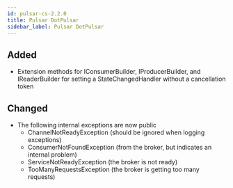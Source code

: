```yaml
---
id: pulsar-cs-2.2.0
title: Pulsar DotPulsar
sidebar_label: Pulsar DotPulsar
---
```

 

## Added

- Extension methods for IConsumerBuilder, IProducerBuilder, and IReaderBuilder for setting a StateChangedHandler without a cancellation token

## Changed

- The following internal exceptions are now public
    - ChannelNotReadyException (should be ignored when logging exceptions)
    - ConsumerNotFoundException (from the broker, but indicates an internal problem)
    - ServiceNotReadyException (the broker is not ready)
    - TooManyRequestsException (the broker is getting too many requests)


